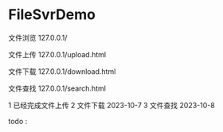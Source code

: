 # FileSvrDemo

文件浏览
127.0.0.1/

文件上传
127.0.0.1/upload.html

文件下载
127.0.0.1/download.html

文件查找
127.0.0.1/search.html


1 已经完成文件上传
2 文件下载 2023-10-7
3 文件查找 2023-10-8

todo :
